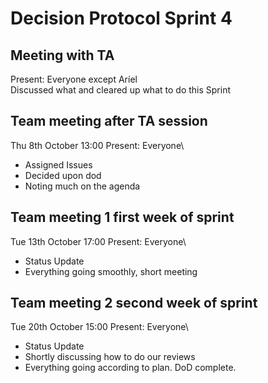# Decision Protocol Sprint 4

## Meeting with TA
Present: Everyone except Aríel\
Discussed what and cleared up what to do this Sprint


## Team meeting after TA session
Thu 8th October 13:00
Present: Everyone\
- Assigned Issues
- Decided upon dod
- Noting much on the agenda


## Team meeting 1 first week of sprint
Tue 13th October 17:00
Present: Everyone\
- Status Update
- Everything going smoothly, short meeting


## Team meeting 2 second week of sprint
Tue 20th October 15:00
Present: Everyone\
- Status Update
- Shortly discussing how to do our reviews 
- Everything going according to plan. DoD complete.
